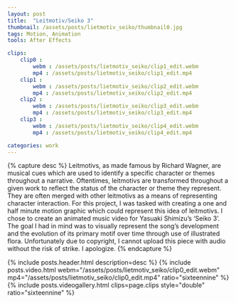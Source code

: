 ```yaml
---
layout: post
title:  "Leitmotiv/Seiko 3"
thumbnail: /assets/posts/lietmotiv_seiko/thumbnail0.jpg
tags: Motion, Animation
tools: After Effects

clips:
    clip0 :
        webm : /assets/posts/lietmotiv_seiko/clip1_edit.webm
        mp4 : /assets/posts/lietmotiv_seiko/clip1_edit.mp4
    clip1 :
        webm : /assets/posts/lietmotiv_seiko/clip2_edit.webm
        mp4 : /assets/posts/lietmotiv_seiko/clip2_edit.mp4
    clip2 :
        webm : /assets/posts/lietmotiv_seiko/clip3_edit.webm
        mp4 : /assets/posts/lietmotiv_seiko/clip3_edit.mp4
    clip3 :
        webm : /assets/posts/lietmotiv_seiko/clip4_edit.webm
        mp4 : /assets/posts/lietmotiv_seiko/clip4_edit.mp4

categories: work
---
```

{% capture desc %}
Leitmotivs, as made famous by Richard Wagner, are musical cues which are used to identify a specific character or themes throughout a narrative. Oftentimes, leitmotivs are transformed throughout a given work to reflect the status of the character or theme they represent. They are often merged with other leitmotivs as a means of representing character interaction. For this project, I was tasked with creating a one and half minute motion graphic which could represent this idea of leitmotivs. I chose to create an animated music video for Yasuaki Shimizu’s ‘Seiko 3’. The goal I had in mind was to visually represent the song’s development and the evolution of its primary motif over time through use of illustrated flora. Unfortunately due to copyright, I cannot upload this piece with audio without the risk of strike. I apologize.
{% endcapture %}

{% include posts.header.html description=desc %}
{% include posts.video.html
webm="/assets/posts/lietmotiv_seiko/clip0_edit.webm"
mp4="/assets/posts/lietmotiv_seiko/clip0_edit.mp4"
ratio="sixteennine" %}
{% include posts.videogallery.html
clips=page.clips style="double" ratio="sixteennine" %}